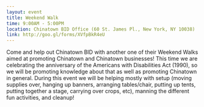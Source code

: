 ```yaml
---
layout: event
title: Weekend Walk
time: 9:00AM - 5:00PM
location: Chinatown BID Office (60 St. James Pl., New York, NY 10038)
link: http://goo.gl/forms/XVfpBkR4eU
---
```

Come and help out Chinatown BID with another one of their Weekend Walks aimed at promoting Chinatown and Chinatown businesses! This time we are celebrating the anniversary of the Americans with Disabilities Act (1990), so we will be promoting knowledge about that as well as promoting Chinatown in general. During this event we will be helping mostly with setup (moving supplies over, hanging up banners, arranging tables/chair, putting up tents, putting together a stage, carrying over crops, etc), manning the different fun activities, and cleanup! 
